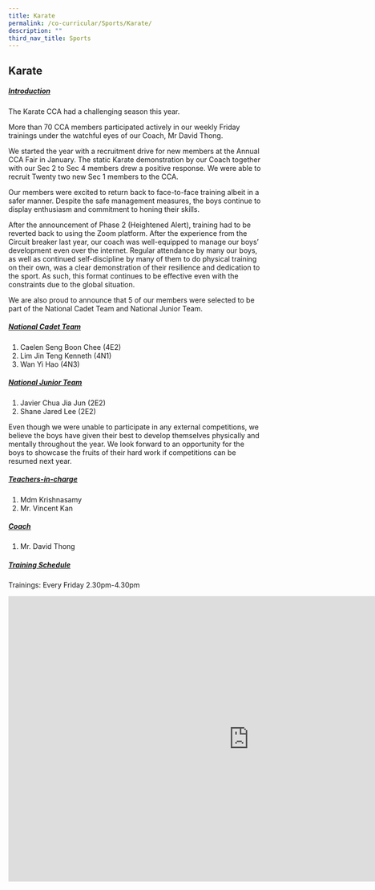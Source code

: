 ```yaml
---
title: Karate
permalink: /co-curricular/Sports/Karate/
description: ""
third_nav_title: Sports
---
```

## Karate

##### <u>Introduction</u>
The Karate CCA had a challenging season this year. 

More than 70 CCA members participated actively in our weekly Friday trainings under the watchful eyes of our Coach, Mr David Thong.

We started the year with a recruitment drive for new members at the Annual CCA Fair in January. The static Karate demonstration by our Coach together with our Sec 2 to Sec 4 members drew a positive response. We were able to recruit Twenty two new Sec 1 members to the CCA.

Our members were excited to return back to face-to-face training albeit in a safer manner. Despite the safe management measures, the boys continue to display enthusiasm and commitment to honing their skills. 

After the announcement of Phase 2 (Heightened Alert), training had to be reverted back to using the Zoom platform. After the experience from the Circuit breaker last year, our coach was well-equipped to manage our boys’ development even over the internet. Regular attendance by many our boys, as well as continued self-discipline by many of them to do physical training on their own, was a clear demonstration of their resilience and dedication to the sport. As such, this format continues to be effective even with the constraints due to the global situation. 

We are also proud to announce that 5 of our members were selected to be part of the National Cadet Team and National Junior Team.

##### <u>National Cadet Team</u><br>
1. Caelen Seng Boon Chee (4E2)<br>
2. Lim Jin Teng Kenneth (4N1)<br>
3. Wan Yi Hao (4N3)

##### <u>National Junior Team</u><br>
1. Javier Chua Jia Jun (2E2)<br>
2. Shane Jared Lee (2E2)

Even though we were unable to participate in any external competitions, we believe the boys have given their best to develop themselves physically and mentally throughout the year. We look forward to an opportunity for the boys to showcase the fruits of their hard work if competitions can be resumed next year.

##### <u>Teachers-in-charge</u>
1. Mdm Krishnasamy<br>
2. Mr. Vincent Kan

##### <u>Coach</u><br>
1. Mr. David Thong
 
##### <u>Training Schedule</u><br>
Trainings: Every Friday 2.30pm-4.30pm <br>

<iframe allowfullscreen="true" height="569" width="960" frameborder="0" src="https://docs.google.com/presentation/d/e/2PACX-1vSXcxOIE2kYCL7aFxvr7Nj5rasyWXWot4TOMa23xZv1dweG-m16xWu-Kj_-O7cUQzK5uPncqZHY5052/embed?start=false&amp;loop=false&amp;delayms=3000"></iframe>